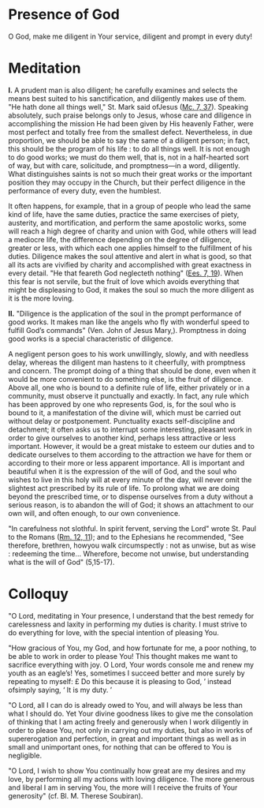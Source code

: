 # Presence of God

O God, make me diligent in Your service, diligent and prompt in every duty!

# Meditation

**I.** A prudent man is also diligent; he carefully examines and selects the means best suited to his sanctification, and diligently makes use of them. "He hath done all things well," St. Mark said ofJesus ([Mc. 7, 37](https://vulgata.online/bible/Mc.7?ed=DR2&vfn=DR2.Mc.7.37:vs)). Speaking absolutely, such praise belongs only to Jesus, whose care and diligence in accomplishing the mission He had been given by His heavenly Father, were most perfect and totally free from the smallest defect. Nevertheless, in due proportion, we should be able to say the same of a diligent person; in fact, this should be the program of his life : to do all things well. It is not enough to do good works; we must do them well, that is, not in a half-hearted sort of way, but with care, solicitude, and promptness—in a word, diligently. What distinguishes saints is not so much their great works or the important position they may occupy in the Church, but their perfect diligence in the performance of every duty, even the humblest.

It often happens, for example, that in a group of people who lead the same kind of life, have the same duties, practice the same exercises of piety, austerity, and mortification, and perform the same apostolic works, some will reach a high degree of charity and union with God, while others will lead a mediocre life, the difference depending on the degree of diligence, greater or less, with which each one applies himself to the fulfillment of his duties. Diligence makes the soul attentive and alert in what is good, so that all its acts are vivified by charity and accomplished with great exactness in every detail. "He that feareth God neglecteth nothing" ([Ees. 7, 19](https://vulgata.online/bible/Ees.7?ed=DR2&vfn=DR2.Ees.7.19:vs)). When this fear is not servile, but the fruit of love which avoids everything that might be displeasing to God, it makes the soul so much the more diligent as it is the more loving.

**II.** "Diligence is the application of the soul in the prompt performance of good works. It makes man like the angels who fly with wonderful speed to fulfill God’s commands" (Ven. John of Jesus Mary,). Promptness in doing good works is a special characteristic of diligence.

A negligent person goes to his work unwillingly, slowly, and with needless delay, whereas the diligent man hastens to it cheerfully, with promptness and concern. The prompt doing of a thing that should be done, even when it would be more convenient to do something else, is the fruit of diligence. Above all, one who is bound to a definite rule of life, either privately or in a community, must observe it punctually and exactly. In fact, any rule which has been approved by one who represents God, is, for the soul who is bound to it, a manifestation of the divine will, which must be carried out without delay or postponement. Punctuality exacts self-discipline and detachment; it often asks us to interrupt some interesting, pleasant work in order to give ourselves to another kind, perhaps less attractive or less important. However, it would be a great mistake to esteem our duties and to dedicate ourselves to them according to the attraction we have for them or according to their more or less apparent importance. All is important and beautiful when it is the expression of the will of God, and the soul who wishes to live in this holy will at every minute of the day, will never omit the slightest act prescribed by its rule of life. To prolong what we are doing beyond the prescribed time, or to dispense ourselves from a duty without a serious reason, is to abandon the will of God; it shows an attachment to our own will, and often enough, to our own convenience.

"In carefulness not slothful. In spirit fervent, serving the Lord" wrote St. Paul to the Romans ([Rm. 12, 11](https://vulgata.online/bible/Rm.12?ed=DR2&vfn=DR2.Rm.12.11:vs)); and to the Ephesians he recommended, "See therefore, brethren, howyou walk circumspectly : not as unwise, but as wise : redeeming the time... Wherefore, become not unwise, but understanding what is the will of God" (5,15-17).

# Colloquy

"O Lord, meditating in Your presence, I understand that the best remedy for carelessness and laxity in performing my duties is charity. I must strive to do everything for love, with the special intention of pleasing You.

"How gracious of You, my God, and how fortunate for me, a poor nothing, to be able to work in order to please You! This thought makes me want to sacrifice everything with joy. O Lord, Your words console me and renew my youth as an eagle’s! Yes, sometimes I succeed better and more surely by repeating to myself: £ Do this because it is pleasing to God, ’ instead ofsimply saying, ‘ It is my duty. ’

"O Lord, all I can do is already owed to You, and will always be less than what I should do. Yet Your divine goodness likes to give me the consolation of thinking that I am acting freely and generously when I work diligently in order to please You, not only in carrying out my duties, but also in works of supererogation and perfection, in great and important things as well as in small and unimportant ones, for nothing that can be offered to You is negligible.

"O Lord, I wish to show You continually how great are my desires and my love, by performing all my actions with loving diligence. The more generous and liberal I am in serving You, the more will I receive the fruits of Your generosity" (cf. Bl. M. Therese Soubiran).
